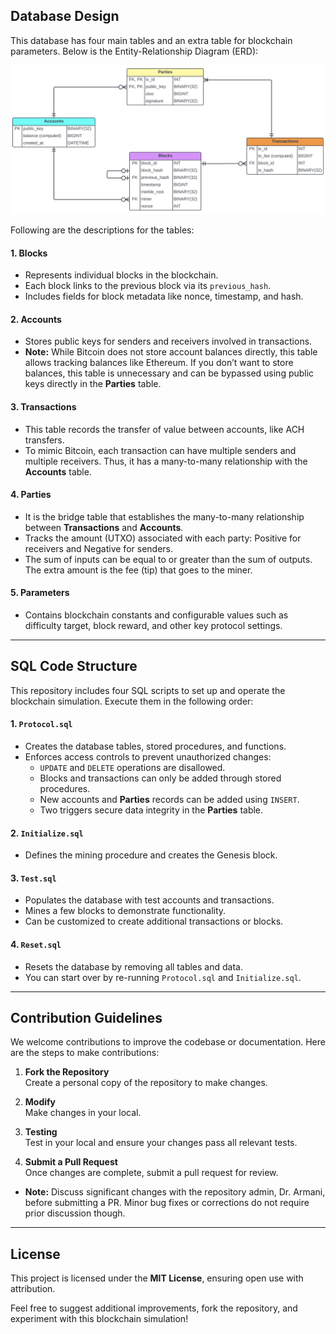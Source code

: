 
## Database Design

This database has four main tables and an extra table for blockchain parameters. Below is the Entity-Relationship Diagram (ERD): 


![ERD Diagram](ERD.png "Entity Relationship Diagram of Blockchain Database")


Following are the descriptions for the tables:

#### 1. **Blocks**
- Represents individual blocks in the blockchain.
- Each block links to the previous block via its `previous_hash`.
- Includes fields for block metadata like nonce, timestamp, and hash.

#### 2. **Accounts**
- Stores public keys for senders and receivers involved in transactions.
- **Note:** While Bitcoin does not store account balances directly, this table allows tracking balances like Ethereum. If you don’t want to store balances, this table is unnecessary and can be bypassed using public keys directly in the **Parties** table. 

#### 3. **Transactions** 
- This table records the transfer of value between accounts, like ACH transfers. 
- To mimic Bitcoin, each transaction can have multiple senders and multiple receivers. Thus, it has a many-to-many relationship with the **Accounts** table. 

#### 4. **Parties**
- It is the bridge table that establishes the many-to-many relationship between **Transactions** and **Accounts**.
- Tracks the amount (UTXO) associated with each party: Positive for receivers and Negative for senders.
- The sum of inputs can be equal to or greater than the sum of outputs. The extra amount is the fee (tip) that goes to the miner. 
 
#### 5. **Parameters**
- Contains blockchain constants and configurable values such as difficulty target, block reward, and other key protocol settings. 

---

## SQL Code Structure

This repository includes four SQL scripts to set up and operate the blockchain simulation. Execute them in the following order:

#### 1. `Protocol.sql`
- Creates the database tables, stored procedures, and functions.
- Enforces access controls to prevent unauthorized changes:
  - `UPDATE` and `DELETE` operations are disallowed.
  - Blocks and transactions can only be added through stored procedures.
  - New accounts and **Parties** records can be added using `INSERT`.
  - Two triggers secure data integrity in the **Parties** table.

#### 2. `Initialize.sql`
- Defines the mining procedure and creates the Genesis block.

#### 3. `Test.sql`
- Populates the database with test accounts and transactions. 
- Mines a few blocks to demonstrate functionality. 
- Can be customized to create additional transactions or blocks. 

#### 4. `Reset.sql` 
- Resets the database by removing all tables and data.
- You can start over by re-running `Protocol.sql` and `Initialize.sql`.

---

## Contribution Guidelines

We welcome contributions to improve the codebase or documentation. Here are the steps to make contributions: 

1. **Fork the Repository**  
   Create a personal copy of the repository to make changes.

2. **Modify**  
   Make changes in your local.

3. **Testing**  
   Test in your local and ensure your changes pass all relevant tests.

4. **Submit a Pull Request**  
   Once changes are complete, submit a pull request for review. 
- **Note:** Discuss significant changes with the repository admin, Dr. Armani, before submitting a PR. Minor bug fixes or corrections do not require prior discussion though.

---

## License

This project is licensed under the **MIT License**, ensuring open use with attribution.

Feel free to suggest additional improvements, fork the repository, and experiment with this blockchain simulation!


